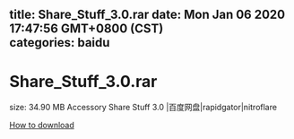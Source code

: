 
title: Share_Stuff_3.0.rar
date: Mon Jan 06 2020 17:47:56 GMT+0800 (CST)    
categories: baidu
---

# Share_Stuff_3.0.rar
size: 34.90 MB
 Accessory Share Stuff 3.0 |百度网盘|rapidgator|nitroflare
 

[How to download](https://bpcam.bemobtrk.com/go/2ceec3aa-1ca2-46d6-b9ff-aaa5c184517c?jno=722)